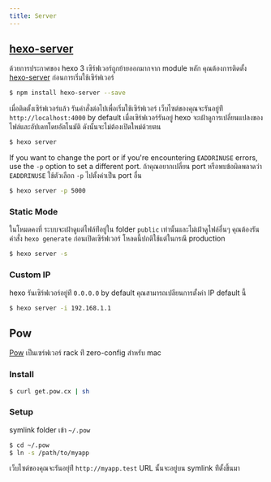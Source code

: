 ```yaml
---
title: Server
---
```


## [hexo-server]

ด้วยการประกาศของ hexo 3 เซิร์ฟเวอร์ถูกย้ายออกมากจาก module หลัก คุณต้องการติดตั้ง [hexo-server] ก่อนการเริ่มใช้เซิร์ฟเวอร์

```bash
$ npm install hexo-server --save
```

เมื่อติดตั้งเซิร์ฟเวอร์แล้ว รันคำสั่งต่อไปเพื่อเริ่มใช้เซิร์ฟเวอร์
เว็บไซต์ของคุณจะรันอยู่ท่ี `http://localhost:4000` by default
เมื่อเซิร์ฟเวอร์รันอยู่ hexo จะเฝ้าดูการเปลี่ยนแปลงของไฟล์และอัปเดทโดยอัตโนมัติ ดังนั้นจะไม่ต้องเปิดใหม่ด้วยตน

```bash
$ hexo server
```

If you want to change the port or if you're encountering `EADDRINUSE` errors, use the `-p` option to set a different port.
ถ้าคุณอยากเปลี่ยน port หรือพบข้อผิดพลาดว่า `EADDRINUSE` ใช้ตัวเลือก `-p` ไปตั้งค่าเป็น port อื่น

```bash
$ hexo server -p 5000
```

### Static Mode

ในโหมดคงที่ ระบบจะเฝ้าดูแต่ไฟล์ท่ีอยู่ใน folder `public`
เท่านั้นและไม่เฝ้าดูไฟล์อื่นๆ คุณต้องรันคำสั่ง `hexo generate`
ก่อนเปิดเซิร์ฟเวอร์ โหลดนี้ปกติใช้แต่ในกรณี production

```bash
$ hexo server -s
```

### Custom IP

hexo รันเซิร์ฟเวอร์อยู่ท่ี `0.0.0.0` by default คุณสามารถเปลียนการตั้งค่า IP default นี้

```bash
$ hexo server -i 192.168.1.1
```

## Pow

[Pow] เป็นเซร์ฟเวอร์ rack ท่ี zero-config สำหรับ mac

### Install

```bash
$ curl get.pow.cx | sh
```

### Setup

symlink folder เข้า `~/.pow`

```bash
$ cd ~/.pow
$ ln -s /path/to/myapp
```

เว็บไซต์ของคุณจะรันอยุ่ท่ี `http://myapp.test` URL นั้นจะอยู่บน symlink
ท่ีตั้งขึ้นมา

[hexo-server]: https://github.com/hexojs/hexo-server
[Pow]: http://pow.cx/
